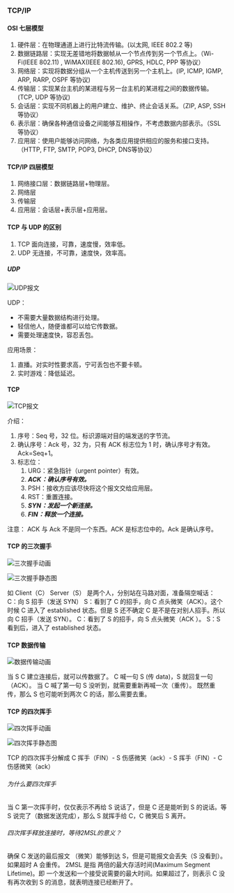 ### TCP/IP



#### OSI 七层模型
1. 硬件层：在物理通道上进行比特流传输。(以太网, IEEE 802.2 等)
2. 数据链路层：实现无差错地将数据帧从一个节点传到另一个节点上。（Wi-Fi(IEEE 802.11) , WiMAX(IEEE 802.16),  GPRS, HDLC, PPP 等协议）
3. 网络层：实现将数据分组从一个主机传送到另一个主机上。(IP, ICMP, IGMP, ARP, RARP, OSPF 等协议)
4. 传输层：实现某台主机的某进程与另一台主机的某进程之间的数据传输。(TCP, UDP 等协议)
5. 会话层：实现不同机器上的用户建立、维护、终止会话关系。（ZIP, ASP, SSH 等协议）
6. 表示层：确保各种通信设备之间能够互相操作，不考虑数据内部表示。（SSL 等协议）
7. 应用层：使用户能够访问网络，为各类应用提供相应的服务和接口支持。（HTTP, FTP, SMTP, POP3, DHCP, DNS等协议）


#### TCP/IP 四层模型
1. 网络接口层：数据链路层+物理层。
2. 网络层
3. 传输层
4. 应用层：会话层+表示层+应用层。

#### TCP 与 UDP 的区别
1. TCP 面向连接，可靠，速度慢，效率低。
2. UDP 无连接，不可靠，速度快，效率高。

##### UDP
![UDP报文](http://pzjwh5v7g.bkt.clouddn.com/mweb/15713783153519.jpg)


UDP：
* 不需要大量数据结构进行处理。
* 轻信他人，随便谁都可以给它传数据。
* 需要处理速度快，容忍丢包。

应用场景：
1. 直播。对实时性要求高，宁可丢包也不要卡顿。
2. 实时游戏：降低延迟。


#### TCP

![TCP报文](http://pzjwh5v7g.bkt.clouddn.com/mweb/15713783293283.jpg)


介绍：
1. 序号：Seq 号，32 位。标识源端对目的端发送的字节流。
2. 确认序号：Ack 号，32 为，只有 ACK 标志位为 1 时，确认序号才有效。Ack=Seq+1。
3. 标志位：
    1.  URG：紧急指针（urgent pointer）有效。
    2.  ***ACK：确认序号有效。***
    3.  PSH：接收方应该尽快将这个报文交给应用层。
    4.  RST：重置连接。
    5.  ***SYN：发起一个新连接。***
    6.  ***FIN：释放一个连接。***

注意： ACK 与 Ack 不是同一个东西。ACK 是标志位中的。Ack 是确认序号。

#### TCP 的三次握手
![三次握手动画](http://pzjwh5v7g.bkt.clouddn.com/mweb/1643a1dd6df4813b.gif)

![三次握手静态图](http://pzjwh5v7g.bkt.clouddn.com/mweb/15713784409185.jpg)


如 Client（C） Server（S） 是两个人，分别站在马路对面，准备隔空喊话：
C：向 S 招手（发送 SYN）
S：看到了 C 的招手，向 C 点头微笑（ACK）。这个时候  C 进入了 established 状态。但是 S 还不确定 C 是不是在对别人招手。所以向 C 招手（发送 SYN）。
C：看到了 S 的招手，向 S 点头微笑（ACK ）。
S：S 看到后，进入了 established 状态。


#### TCP 数据传输
![数据传输动画](http://pzjwh5v7g.bkt.clouddn.com/mweb/1643a1f92f5af34a.gif)

当 S C 建立连接后，就可以传数据了。
C 喊一句 S (传 data)，S 就回复一句（ACK）。
当 C 喊了第一句 S 没听到，就需要重新再喊一次（重传）。
既然重传，那么 S 也可能听到两次 C 的话，那么需要去重。


#### TCP 的四次挥手
![四次挥手动画](http://pzjwh5v7g.bkt.clouddn.com/mweb/1643a20296de1ff0.gif)


![四次挥手静态图](http://pzjwh5v7g.bkt.clouddn.com/mweb/15713785311113.jpg)


TCP 的四次挥手分解成 C 挥手（FIN）- S 伤感微笑（ack）- S 挥手（FIN）- C 伤感微笑（ack）



###### 为什么要四次挥手
当 C 第一次挥手时，仅仅表示不再给 S 说话了，但是 C 还是能听到 S 的说话。等 S 说完了（数据发送完成），那么 S 就挥手给 C，C 微笑后 S 离开。


###### 四次挥手释放连接时，等待2MSL的意义？
确保 C 发送的最后报文 （微笑）能够到达 S，但是可能报文会丢失（S 没看到）。如果超时 A 会重传。
2MSL 是指 两倍的最大存活时间(Maximum Segment Lifetime)。即 一个发送和一个接受说需要的最大时间。如果超过了，则表示 C 没有再次收到 S 的消息，就表明连接已经断开了。